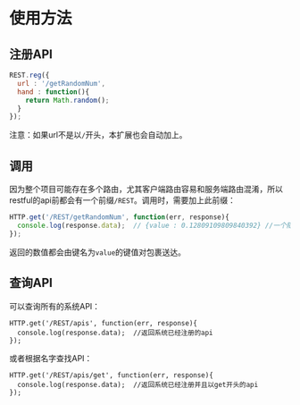 使用方法
======

## 注册API

```javascript
REST.reg({
  url : '/getRandomNum',
  hand : function(){
    return Math.random();
  }
});
```

注意：如果url不是以`/`开头，本扩展也会自动加上。

## 调用

因为整个项目可能存在多个路由，尤其客户端路由容易和服务端路由混淆，所以restful的api前都会有一个前缀`/REST`。调用时，需要加上此前缀：

```javascript
HTTP.get('/REST/getRandomNum', function(err, response){
  console.log(response.data);  // {value : 0.12809109809840392} //一个随机数
});
```

返回的数值都会由键名为`value`的键值对包裹送达。

## 查询API

可以查询所有的系统API：

```
HTTP.get('/REST/apis', function(err, response){
  console.log(response.data);  //返回系统已经注册的api
});
```

或者根据名字查找API：

```
HTTP.get('/REST/apis/get', function(err, response){
  console.log(response.data);  //返回系统已经注册并且以get开头的api
});
```